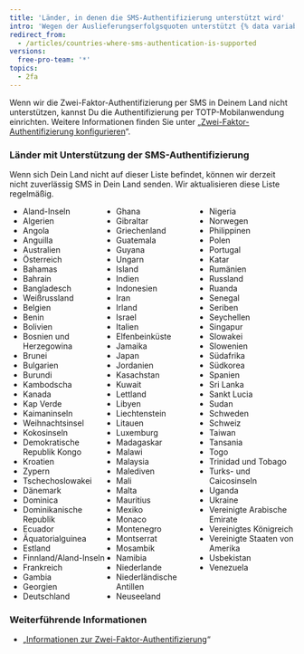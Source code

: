 ```yaml
---
title: 'Länder, in denen die SMS-Authentifizierung unterstützt wird'
intro: 'Wegen der Auslieferungserfolgsquoten unterstützt {% data variables.product.product_name %} die Zwei-Faktor-Authentifizierung per SMS nur in bestimmten Ländern.'
redirect_from:
  - /articles/countries-where-sms-authentication-is-supported
versions:
  free-pro-team: '*'
topics:
  - 2fa
---
```


Wenn wir die Zwei-Faktor-Authentifizierung per SMS in Deinem Land nicht unterstützen, kannst Du die Authentifizierung per TOTP-Mobilanwendung einrichten. Weitere Informationen finden Sie unter „[Zwei-Faktor-Authentifizierung konfigurieren](/articles/configuring-two-factor-authentication)“.

### Länder mit Unterstützung der SMS-Authentifizierung

Wenn sich Dein Land nicht auf dieser Liste befindet, können wir derzeit nicht zuverlässig SMS in Dein Land senden. Wir aktualisieren diese Liste regelmäßig.

<ul style="-webkit-column-count: 3; -moz-column-count: 3; column-count: 3;">
<li>Aland-Inseln</li>
<li>Algerien</li>
<li>Angola</li>
<li>Anguilla</li>
<li>Australien</li>
<li>Österreich</li>
<li>Bahamas</li>
<li>Bahrain</li>
<li>Bangladesch</li>
<li>Weißrussland</li>
<li>Belgien</li>
<li>Benin</li>
<li>Bolivien</li>
<li>Bosnien und Herzegowina</li>
<li>Brunei</li>
<li>Bulgarien</li>
<li>Burundi</li>
<li>Kambodscha</li>
<li>Kanada</li>
<li>Kap Verde</li>
<li>Kaimaninseln</li>
<li>Weihnachtsinsel</li>
<li>Kokosinseln</li>
<li>Demokratische Republik Kongo</li>
<li>Kroatien</li>
<li>Zypern</li>
<li>Tschechoslowakei</li>
<li>Dänemark</li>
<li>Dominica</li>
<li>Dominikanische Republik</li>
<li>Ecuador</li>
<li>Äquatorialguinea</li>
<li>Estland</li>
<li>Finnland/Aland-Inseln</li>
<li>Frankreich</li>
<li>Gambia</li>
<li>Georgien</li>
<li>Deutschland</li>
<li>Ghana</li>
<li>Gibraltar</li>
<li>Griechenland</li>
<li>Guatemala</li>
<li>Guyana</li>
<li>Ungarn</li>
<li>Island</li>
<li>Indien</li>
<li>Indonesien</li>
<li>Iran</li>
<li>Irland</li>
<li>Israel</li>
<li>Italien</li>
<li>Elfenbeinküste</li>
<li>Jamaika</li>
<li>Japan</li>
<li>Jordanien</li>
<li>Kasachstan</li>
<li>Kuwait</li>
<li>Lettland</li>
<li>Libyen</li>
<li>Liechtenstein</li>
<li>Litauen</li>
<li>Luxemburg</li>
<li>Madagaskar</li>
<li>Malawi</li>
<li>Malaysia</li>
<li>Malediven</li>
<li>Mali</li>
<li>Malta</li>
<li>Mauritius</li>
<li>Mexiko</li>
<li>Monaco</li>
<li>Montenegro</li>
<li>Montserrat</li>
<li>Mosambik</li>
<li>Namibia</li>
<li>Niederlande</li>
<li>Niederländische Antillen</li>
<li>Neuseeland</li>
<li>Nigeria</li>
<li>Norwegen</li>
<li>Philippinen</li>
<li>Polen</li>
<li>Portugal</li>
<li>Katar</li>
<li>Rumänien</li>
<li>Russland</li>
<li>Ruanda</li>
<li>Senegal</li>
<li>Seriben</li>
<li>Seychellen</li>
<li>Singapur</li>
<li>Slowakei</li>
<li>Slowenien</li>
<li>Südafrika</li>
<li>Südkorea</li>
<li>Spanien</li>
<li>Sri Lanka</li>
<li>Sankt Lucia</li>
<li>Sudan</li>
<li>Schweden</li>
<li>Schweiz</li>
<li>Taiwan</li>
<li>Tansania</li>
<li>Togo</li>
<li>Trinidad und Tobago</li>
<li>Turks- und Caicosinseln</li>
<li>Uganda</li>
<li>Ukraine</li>
<li>Vereinigte Arabische Emirate</li>
<li>Vereinigtes Königreich</li>
<li>Vereinigte Staaten von Amerika</li>
<li>Usbekistan</li>
<li>Venezuela</li>
</ul>

### Weiterführende Informationen

- „[Informationen zur Zwei-Faktor-Authentifizierung](/articles/about-two-factor-authentication)“
